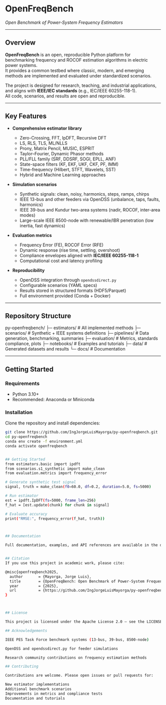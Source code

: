 # OpenFreqBench  
*Open Benchmark of Power-System Frequency Estimators*  

---

## Overview  

**OpenFreqBench** is an open, reproducible Python platform for benchmarking frequency and ROCOF estimation algorithms in electric power systems.  
It provides a common testbed where classic, modern, and emerging methods are implemented and evaluated under standardized scenarios.  

The project is designed for research, teaching, and industrial applications, and aligns with **IEEE/IEC standards** (e.g., IEC/IEEE 60255-118-1).  
All code, scenarios, and results are open and reproducible.  

---

## Key Features  

- **Comprehensive estimator library**  
  - Zero-Crossing, FFT, IpDFT, Recursive DFT  
  - LS, RLS, TLS, ML/NLLS  
  - Prony, Matrix Pencil, MUSIC, ESPRIT  
  - Taylor–Fourier, Dynamic Phasor methods  
  - PLL/FLL family (SRF, DDSRF, SOGI, EPLL, ANF)  
  - State-space filters (KF, EKF, UKF, CKF, PF, IMM)  
  - Time-frequency (Hilbert, STFT, Wavelets, SST)  
  - Hybrid and Machine Learning approaches  

- **Simulation scenarios**  
  - Synthetic signals: clean, noisy, harmonics, steps, ramps, chirps  
  - IEEE 13-bus and other feeders via OpenDSS (unbalance, taps, faults, harmonics)  
  - IEEE 39-bus and Kundur two-area systems (nadir, ROCOF, inter-area modes)  
  - Large-scale IEEE 8500-node with renewable/IBR penetration (low inertia, fast dynamics)  

- **Evaluation metrics**  
  - Frequency Error (FE), ROCOF Error (RFE)  
  - Dynamic response (rise time, settling, overshoot)  
  - Compliance envelopes aligned with **IEC/IEEE 60255-118-1**  
  - Computational cost and latency profiling  

- **Reproducibility**  
  - OpenDSS integration through `opendssdirect.py`  
  - Configurable scenarios (YAML specs)  
  - Results stored in structured formats (HDF5/Parquet)  
  - Full environment provided (Conda + Docker)  

---

## Repository Structure  



py-openfreqbench/
├─ estimators/ # All implemented methods
├─ scenarios/ # Synthetic + IEEE systems definitions
├─ pipelines/ # Data generation, benchmarking, summaries
├─ evaluation/ # Metrics, standards compliance, plots
├─ notebooks/ # Examples and tutorials
├─ data/ # Generated datasets and results
└─ docs/ # Documentation




---

## Getting Started  

### Requirements  
- Python 3.10+  
- Recommended: Anaconda or Miniconda  

### Installation  
Clone the repository and install dependencies:  
```bash
git clone https://github.com/IngJorgeLuisMayorga/py-openfreqbench.git
cd py-openfreqbench
conda env create -f environment.yml
conda activate openfreqbench


## Getting Started
from estimators.basic import ipdft
from scenarios.s1_synthetic import make_clean
from evaluation.metrics import frequency_error

# Generate synthetic test signal
signal, truth = make_clean(f0=60.0, df=0.2, duration=5.0, fs=5000)

# Run estimator
est = ipdft.IpDFT(fs=5000, frame_len=256)
f_hat = [est.update(chunk) for chunk in signal]

# Evaluate accuracy
print("RMSE:", frequency_error(f_hat, truth))



## Documentation

Full documentation, examples, and API references are available in the docs/


## Citation
If you use this project in academic work, please cite:

@misc{openfreqbench2025,
  author       = {Mayorga, Jorge Luis},
  title        = {OpenFreqBench: Open Benchmark of Power-System Frequency Estimators},
  year         = {2025},
  url          = {https://github.com/IngJorgeLuisMayorga/py-openfreqbench}
}



## License

This project is licensed under the Apache License 2.0 – see the LICENSE

## Acknowledgements

IEEE PES Task Force benchmark systems (13-bus, 39-bus, 8500-node)

OpenDSS and opendssdirect.py for feeder simulations

Research community contributions on frequency estimation methods

## Contributing

Contributions are welcome. Please open issues or pull requests for:

New estimator implementations
Additional benchmark scenarios
Improvements in metrics and compliance tests
Documentation and tutorials
